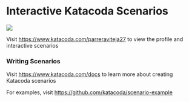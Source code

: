 # Interactive Katacoda Scenarios

[![](http://shields.katacoda.com/katacoda/parreraviteja27/count.svg)](https://www.katacoda.com/parreraviteja27 "Get your profile on Katacoda.com")

Visit https://www.katacoda.com/parreraviteja27 to view the profile and interactive scenarios

### Writing Scenarios
Visit https://www.katacoda.com/docs to learn more about creating Katacoda scenarios

For examples, visit https://github.com/katacoda/scenario-example
